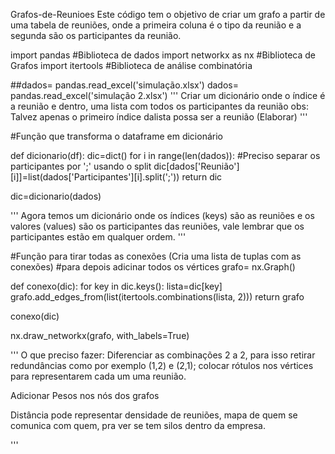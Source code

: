 Grafos-de-Reunioes
Este código tem o objetivo de criar um grafo a partir de uma tabela de reuniões, onde a primeira coluna é o tipo da reunião e a segunda são os participantes da reunião.

import pandas #Biblioteca de dados 
import networkx as nx  #Biblioteca de Grafos
import itertools  #Biblioteca de análise combinatória

##dados= pandas.read_excel('simulação.xlsx')
dados= pandas.read_excel('simulação 2.xlsx')
'''
Criar um dicionário onde o índice é a reunião e dentro, uma lista com todos
os participantes da reunião
obs: Talvez apenas o primeiro índice dalista possa ser a reunião (Elaborar)
'''

#Função que transforma o dataframe em dicionário

def dicionario(df):
    dic=dict()
    for i in range(len(dados)):
        #Preciso separar os participantes por ';' usando o split
        dic[dados['Reunião'][i]]=list(dados['Participantes'][i].split(';'))
    return dic

dic=dicionario(dados)

''' 
Agora temos um dicionário onde os índices (keys) são as reuniões e os 
valores (values) são os participantes das reuniões, vale lembrar que os participantes
estão em qualquer ordem.
'''    

#Função para tirar todas as conexões (Cria uma lista de tuplas com as conexões)
#para depois adicinar todos os vértices
grafo= nx.Graph()

def conexo(dic):
    for key in dic.keys():
        lista=dic[key]
        grafo.add_edges_from(list(itertools.combinations(lista, 2)))
    return grafo

conexo(dic)

nx.draw_networkx(grafo, with_labels=True)


'''
O que preciso fazer: Diferenciar as combinações 2 a 2, para isso retirar 
redundâncias como por exemplo (1,2) e (2,1); colocar rótulos nos vértices
para representarem cada um uma reunião.

Adicionar Pesos nos nós dos grafos

Distância pode representar densidade de reuniões, mapa de quem se comunica com quem, 
pra ver se tem silos dentro da empresa.

'''
